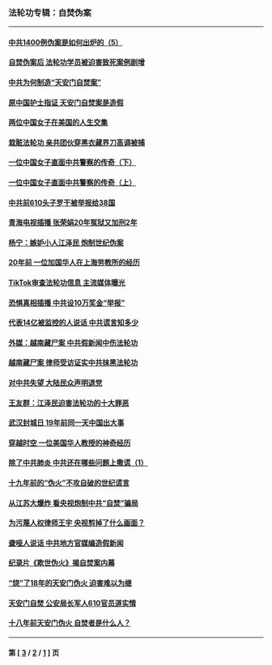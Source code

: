 ### 法轮功专辑：自焚伪案
---
#### [中共1400例伪案是如何出炉的（5）](../../pages/nf5562/n13226831.md?09280430) 
#### [自焚伪案后 法轮功学员被迫害致死案例剧增](../../pages/nf5562/n13190600.md?09280430) 
#### [中共为何制造“天安门自焚案”](../../pages/nf5562/n13183270.md?09280430) 
#### [原中国护士指证 天安门自焚案是造假](../../pages/nf5562/n13172289.md?09280430) 
#### [两位中国女子在美国的人生交集](../../pages/nf5562/n13156138.md?09280430) 
#### [栽赃法轮功 亲共团伙穿黑衣藏界刀高调被捕](../../pages/nf5562/n13073780.md?09280430) 
#### [一位中国女子直面中共警察的传奇（下）](../../pages/nf5562/n12989706.md?09280430) 
#### [一位中国女子直面中共警察的传奇（上）](../../pages/nf5562/n12985072.md?09280430) 
#### [中共前610头子罗干被举报给38国](../../pages/nf5562/n12975419.md?09280430) 
#### [青海电视插播 张荣娟20年冤狱又加刑2年](../../pages/nf5562/n12738166.md?09280430) 
#### [杨宁：嫉妒小人江泽民 炮制世纪伪案](../../pages/nf5562/n12724108.md?09280430) 
#### [20年前 一位加国华人在上海劳教所的经历](../../pages/nf5562/n12707932.md?09280430) 
#### [TikTok审查法轮功信息 主流媒体曝光](../../pages/nf5562/n12362336.md?09280430) 
#### [恐惧真相插播 中共设10万奖金“举报”](../../pages/nf5562/n12306396.md?09280430) 
#### [代表14亿被监控的人说话 中共谎言知多少](../../pages/nf5562/n12297484.md?09280430) 
#### [外媒：越南藏尸案 中共假新闻中伤法轮功](../../pages/nf5562/n12264411.md?09280430) 
#### [越南藏尸案 律师受访证实中共抹黑法轮功](../../pages/nf5562/n12261878.md?09280430) 
#### [对中共失望 大陆民众声明退党](../../pages/nf5562/n12187315.md?09280430) 
#### [王友群：江泽民迫害法轮功的十大罪恶](../../pages/nf5562/n12169074.md?09280430) 
#### [武汉封城日 19年前同一天中国出大事](../../pages/nf5562/n12150901.md?09280430) 
#### [穿越时空  一位美国华人教授的神奇经历](../../pages/nf5562/n12097460.md?09280430) 
#### [除了中共肺炎 中共还在哪些问题上撒谎（1）](../../pages/nf5562/n11955770.md?09280430) 
#### [十九年前的“伪火”不攻自破的世纪谎言](../../pages/nf5562/n11813238.md?09280430) 
#### [从江苏大爆炸 看央视炮制中共“自焚”骗局](../../pages/nf5562/n11140275.md?09280430) 
#### [为污蔑人权律师王宇 央视剪掉了什么画面？](../../pages/nf5562/n11130142.md?09280430) 
#### [聋哑人说话 中共地方官媒编造假新闻](../../pages/nf5562/n11006067.md?09280430) 
#### [纪录片《欺世伪火》揭自焚案内幕](../../pages/nf5562/n11002664.md?09280430) 
#### [“烧”了18年的天安门伪火 迫害难以为继](../../pages/nf5562/n10996660.md?09280430) 
#### [天安门自焚 公安局长军人610官员道实情](../../pages/nf5562/n10997098.md?09280430) 
#### [十八年前天安门伪火 自焚者是什么人？](../../pages/nf5562/n10996556.md?09280430) 

---
#### 第 [ [3](./3.md?09280430) / [2](./2.md?09280430) / [1](./1.md?09280430) ] 页
